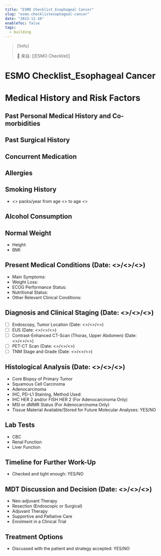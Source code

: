 ```yaml
---
title: "ESMO Checklist_Esophageal Cancer"
slug: "esmo-checklistesophageal-cancer"
date: "2023-11-16"
enableToc: false
tags:
  - building
---
```


> [!info]
>
> 🌱 來自: [[ESMO Checklist]]

# ESMO Checklist_Esophageal Cancer

# Medical History and Risk Factors

## Past Personal Medical History and Co-morbidities

## Past Surgical History

## Concurrent Medication

## Allergies

## Smoking History

- <> packs/year from age <> to age <>

## Alcohol Consumption

## Normal Weight

- Height:
- BMI:

## Present Medical Conditions (Date: <>/<>/<>)

- Main Symptoms:
- Weight Loss:
- ECOG Performance Status:
- Nutritional Status:
- Other Relevant Clinical Conditions:

## Diagnosis and Clinical Staging (Date: <>/<>/<>)

- [ ] Endoscopy, Tumor Location (Date: <>/<>/<>)
- [ ] EUS (Date: <>/<>/<>)
- [ ] Contrast-Enhanced CT-Scan (Thorax, Upper Abdomen) (Date: <>/<>/<>)
- [ ] PET-CT Scan (Date: <>/<>/<>)
- [ ] TNM Stage and Grade (Date: <>/<>/<>)

## Histological Analysis (Date: <>/<>/<>)

- Core Biopsy of Primary Tumor
- Squamous Cell Carcinoma
- Adenocarcinoma
- IHC, PD-L1 Staining, Method Used:
- IHC HER 2 and/or FISH HER 2 (For Adenocarcinoma Only)
- MSI or dMMR Status (For Adenocarcinoma Only)
- Tissue Material Available/Stored for Future Molecular Analyses: YES/NO

## Lab Tests

- CBC
- Renal Function
- Liver Function

## Timeline for Further Work-Up

- Checked and tight enough: YES/NO

## MDT Discussion and Decision (Date: <>/<>/<>)

- Neo-adjuvant Therapy
- Resection (Endoscopic or Surgical)
- Adjuvant Therapy
- Supportive and Palliative Care
- Enrolment in a Clinical Trial

## Treatment Options

- Discussed with the patient and strategy accepted: YES/NO
